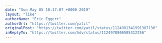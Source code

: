 ```yaml
---
date: "Sun May 05 10:17:07 +0000 2019"
layout: "like"
authorName: "Eric Eggert"
authorUrl: "https://twitter.com/yatil"
originalPost: "https://twitter.com/yatil/status/1124981341991387136"
inReplyTo: "https://twitter.com/hdv/status/1124978806505312256"
---
```

